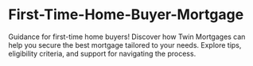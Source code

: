 # First-Time-Home-Buyer-Mortgage
Guidance for first-time home buyers! Discover how Twin Mortgages can help you secure the best mortgage tailored to your needs. Explore tips, eligibility criteria, and support for navigating the process.
